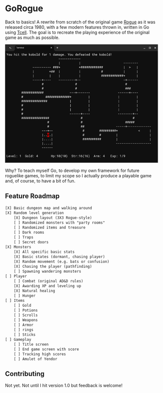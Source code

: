 # GoRogue
Back to basics!  A rewrite from scratch of the original game [Rogue](https://en.wikipedia.org/wiki/Rogue_(video_game)) as it was released circa 1980, with a few modern features thrown in, written in Go using [Tcell](https://github.com/gdamore/tcell). The goal is to recreate the playing experience of the original game as much as possible.  

![Screenshot](screenshot.png)

Why?  To teach myself Go, to develop my own framework for future roguelike games, to limit my scope so I actually produce a playable game and, of course, to have a bit of fun.

## Feature Roadmap
```
[X] Basic dungeon map and walking around 
[X] Random level generation 
    [X] Dungeon layout (3X3 Rogue-style)
    [ ] Randomized monsters with "party rooms"
    [ ] Randomized items and treasure
    [ ] Dark rooms
    [ ] Traps
    [ ] Secret doors
[X] Monsters
    [X] All specific basic stats
    [X] Basic states (dormant, chasing player)
    [X] Random movement (e.g. bats or confusion) 
    [X] Chasing the player (pathfinding)
    [ ] Spawning wandering monsters 
[ ] Player
    [ ] Combat (original AD&D rules)
    [X] Awarding XP and leveling up
    [X] Natural healing
    [ ] Hunger
[ ] Items
    [ ] Gold
    [ ] Potions
    [ ] Scrolls
    [ ] Weapons
    [ ] Armor
    [ ] rings
    [ ] Sticks
[ ] Gameplay
    [ ] Title screen
    [ ] End game screen with score 
    [ ] Tracking high scores
    [ ] Amulet of Yendor
```

## Contributing 
Not yet.  Not until I hit version 1.0 but feedback is welcome!
